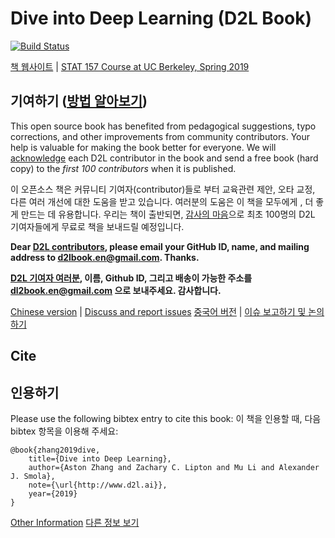 # Dive into Deep Learning (D2L Book)

[![Build Status](http://ci.d2l.ai/job/d2l-en/job/numpy2/badge/icon)](http://ci.d2l.ai/job/d2l-en/job/numpy2/)

[책 웹사이트](http://numpy.d2l.ai/) | [STAT 157 Course at UC Berkeley, Spring 2019](http://courses.d2l.ai/berkeley-stat-157/index.html)

## 기여하기 ([방법 알아보기](https://d2l.ai/chapter_appendix_tools/how-to-contribute.html))

This open source book has benefited from pedagogical suggestions, typo corrections, and other improvements from community contributors. Your help is valuable for making the book better for everyone. We will [acknowledge](https://www.d2l.ai/chapter_preface/preface.html#Acknowledgments) each D2L contributor in the book and send a free book (hard copy) to the *first 100 contributors* when it is published.

이 오픈소스 책은 커뮤니티 기여자(contributor)들로 부터 교육관련 제안, 오타 교정, 다른 여러 개선에 대한 도움을 받고 있습니다. 여러분의 도움은 이 책을 모두에게 , 더 좋게 만드는 데 유용합니다. 우리는 책이 출반되면, [감사의 마음](https://www.d2l.ai/chapter_preface/preface.html#Acknowledgments)으로 최초 100명의 D2L 기여자들에게 무료로 책을 보내드릴 예정입니다. 

**Dear [D2L contributors](https://github.com/d2l-ai/d2l-en/graphs/contributors), please email your GitHub ID, name, and mailing address to d2lbook.en@gmail.com. Thanks.**

**[D2L 기여자 여러분](https://github.com/d2l-ai/d2l-en/graphs/contributors), 이름, Github ID, 그리고 배송이 가능한 주소를 dl2book.en@gmail.com 으로 보내주세요. 감사합니다.**

[Chinese version](https://github.com/d2l-ai/d2l-zh) | [Discuss and report issues](https://discuss.mxnet.io/)
[중국어 버전](https://github.com/d2l-ai/d2l-zh) | [이슈 보고하기 및 논의하기](https://discuss.mxnet.io/)

## Cite
## 인용하기

Please use the following bibtex entry to cite this book:
이 책을 인용할 때, 다음 bibtex 항목을 이용해 주세요:
```
@book{zhang2019dive,
    title={Dive into Deep Learning},
    author={Aston Zhang and Zachary C. Lipton and Mu Li and Alexander J. Smola},
    note={\url{http://www.d2l.ai}},
    year={2019}
}
```

[Other Information](INFO.md)
[다른 정보 보기](INFO.md)



